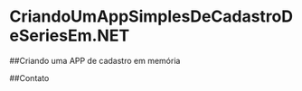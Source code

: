 # CriandoUmAppSimplesDeCadastroDeSeriesEm.NET 

##Criando uma APP de cadastro em memória

##Contato
